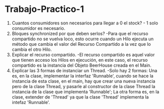 # Trabajo-Practico-1

1) Cuantos consumidores son necesarios para llegar a 0 el stock? - 1 solo consumidor es necesario.
2) Bloques synchronized por que deben serlos? -Para que el recurso compartido no se vuelva loco, esto ocurre cuando un Hilo ejecuta un método que cambia el valor del Recurso Compartido a la vez que lo cambia el otro Hilo.
3) Explicar el recurso compartido. -El recurso compartido es aquel valor que tienen acceso los Hilos en ejecución, en este caso, el recurso compartido es la instancia del Objeto BeerHouse creada en el Main.
4) Explicar las 3 formas de instanciar un Thread. -Solo hay 2 formas: Una es, en la clase, implementar la interfaz 'Runnable', cuando se hace la instancia de esta clase, en el main, hay que crear una nueva instancia pero de la clase Thread, y pasarle al constructor de la clase Thread la instancia de la clase que implementa 'Runnable'; La otra forma es, en la clase, extender de 'Thread' ya que la clase 'Thread' implementa la intefaz 'Runnable'.
